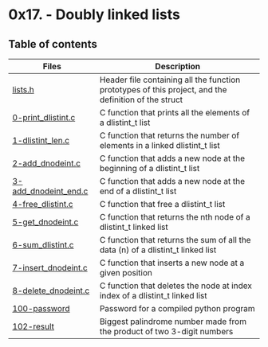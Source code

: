 # 0x17. - Doubly linked lists

## Table of contents
Files | Description
----- | -----------
[lists.h](./lists.h) | Header file containing all the function prototypes of this project, and the definition of the struct
[0-print_dlistint.c](./0-print_dlistint.c) | C function that prints all the elements of a dlistint_t list
[1-dlistint_len.c](./1-dlistint_len.c) | C function that returns the number of elements in a linked dlistint_t list
[2-add_dnodeint.c](./2-add_dnodeint.c) | C function that adds a new node at the beginning of a dlistint_t list
[3-add_dnodeint_end.c](./) | C function that adds a new node at the end of a dlistint_t list
[4-free_dlistint.c](./4-free_dlistint.c) | C function that free a dlistint_t list
[5-get_dnodeint.c](./5-get_dnodeint.c) | C function that returns the nth node of a dlistint_t linked list
[6-sum_dlistint.c](./6-sum_dlistint.c) | C function that returns the sum of all the data (n) of a dlistint_t linked list
[7-insert_dnodeint.c](./7-insert_dnodeint.c) | C function that inserts a new node at a given position
[8-delete_dnodeint.c](./8-delete_dnodeint.c) | C function that deletes the node at index index of a dlistint_t linked list
[100-password](./100-password) | Password for a compiled python program
[102-result](./102-result) | Biggest palindrome number made from the product of two 3-digit numbers
